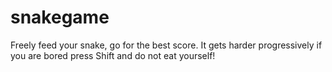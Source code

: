 # snakegame
Freely feed your snake, go for the best score. It gets harder progressively if you are bored press Shift and do not eat yourself!
